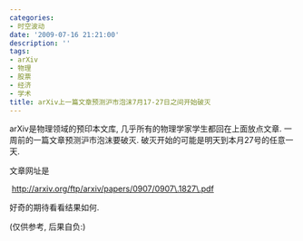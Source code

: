 ```yaml
---
categories:
- 时空波动
date: '2009-07-16 21:21:00'
description: ''
tags:
- arXiv
- 物理
- 股票
- 经济
- 学术
title: arXiv上一篇文章预测沪市泡沫7月17-27日之间开始破灭
---
```

arXiv是物理领域的预印本文库, 几乎所有的物理学家学生都回在上面放点文章. 一周前的一篇文章预测沪市泡沫要破灭. 破灭开始的可能是明天到本月27号的任意一天.



文章网址是  
  
 http://arxiv.org/ftp/arxiv/papers/0907/0907\.1827\.pdf



  
  
好奇的期待看看结果如何.



(仅供参考, 后果自负:)   


